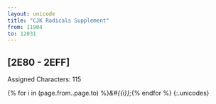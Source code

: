 ```yaml
---
layout: unicode
title: "CJK Radicals Supplement"
from: 11904
to: 12031
---
```


## 	[2E80 - 2EFF]

Assigned Characters: 115

{% for i in (page.from..page.to) %}<i>&#{{i}};</i>{% endfor %}
{:.unicodes}
